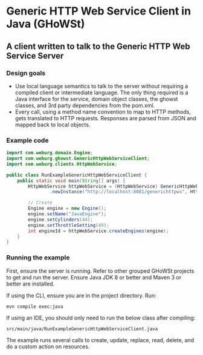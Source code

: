 # Generic HTTP Web Service Client in Java (GHoWSt)

## A client written to talk to the Generic HTTP Web Service Server

### Design goals

- Use local language semantics to talk to the server without requiring a 
  compiled client or intermediate language. The only thing required is a Java
  interface for the service, domain object classes, the ghowst classes, and 3rd
  party dependencies from the pom.xml.
- Every call, using a method name convention to map to HTTP methods, gets
  translated to HTTP requests. Responses are parsed from JSON and mapped back to
  local objects.

### Example code

```java
import com.weburg.domain.Engine;
import com.weburg.ghowst.GenericHttpWebServiceClient;
import com.weburg.clients.HttpWebService;

public class RunExampleGenericHttpWebServiceClient {
    public static void main(String[] args) {
        HttpWebService httpWebService = (HttpWebService) GenericHttpWebServiceClient
                .newInstance("http://localhost:8081/generichttpws", HttpWebService.class);

        // Create
        Engine engine = new Engine();
        engine.setName("JavaEngine");
        engine.setCylinders(44);
        engine.setThrottleSetting(49);
        int engineId = httpWebService.createEngines(engine);
    }
}
```

### Running the example

First, ensure the server is running. Refer to other grouped GHoWSt projects to
get and run the server. Ensure Java JDK 8 or better and Maven 3 or better are
installed. 

If using the CLI, ensure you are in the project directory. Run:

`mvn compile exec:java`

If using an IDE, you should only need to run the below class after compiling:

`src/main/java/RunExampleGenericHttpWebServiceClient.java`

The example runs several calls to create, update, replace, read, delete, and do
a custom action on resources.
